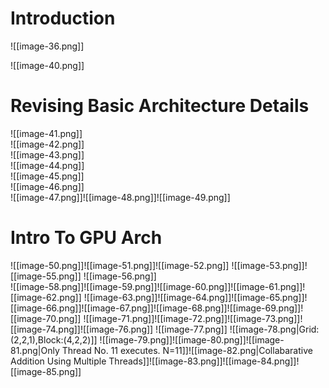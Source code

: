 # Introduction

![[image-36.png]]

![[image-40.png]]

# Revising Basic Architecture Details

![[image-41.png]]  
![[image-42.png]]  
![[image-43.png]]  
![[image-44.png]]  
![[image-45.png]]  
![[image-46.png]]  
![[image-47.png]]![[image-48.png]]![[image-49.png]]

# Intro To GPU Arch

![[image-50.png]]![[image-51.png]]![[image-52.png]] ![[image-53.png]]![[image-55.png]] ![[image-56.png]]  
![[image-58.png]]![[image-59.png]]![[image-60.png]]![[image-61.png]]![[image-62.png]] ![[image-63.png]]![[image-64.png]]![[image-65.png]]![[image-66.png]]![[image-67.png]]![[image-68.png]]![[image-69.png]]![[image-70.png]] ![[image-71.png]]![[image-72.png]]![[image-73.png]]![[image-74.png]]![[image-76.png]]
![[image-77.png]]
 ![[image-78.png|Grid:(2,2,1),Block:(4,2,2)]]
![[image-79.png]]![[image-80.png]]![[image-81.png|Only Thread No. 11 executes. N=11]]![[image-82.png|Collabarative Addition Using Multiple Threads]]![[image-83.png]]![[image-84.png]]![[image-85.png]]